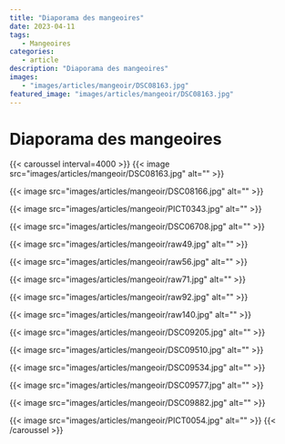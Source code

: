 ```yaml
---
title: "Diaporama des mangeoires"
date: 2023-04-11
tags: 
   - Mangeoires
categories:
   - article
description: "Diaporama des mangeoires"
images:
   - "images/articles/mangeoir/DSC08163.jpg"
featured_image: "images/articles/mangeoir/DSC08163.jpg"
---
```


# Diaporama des mangeoires
{{< caroussel interval=4000 >}}
   {{< image src="images/articles/mangeoir/DSC08163.jpg" alt="" >}} 

   {{< image src="images/articles/mangeoir/DSC08166.jpg" alt="" >}} 

   {{< image src="images/articles/mangeoir/PICT0343.jpg" alt="" >}} 

   {{< image src="images/articles/mangeoir/DSC06708.jpg" alt="" >}} 

   {{< image src="images/articles/mangeoir/raw49.jpg" alt="" >}} 

   {{< image src="images/articles/mangeoir/raw56.jpg" alt="" >}} 

   {{< image src="images/articles/mangeoir/raw71.jpg" alt="" >}} 

   {{< image src="images/articles/mangeoir/raw92.jpg" alt="" >}} 

   {{< image src="images/articles/mangeoir/raw140.jpg" alt="" >}} 

   {{< image src="images/articles/mangeoir/DSC09205.jpg" alt="" >}} 

   {{< image src="images/articles/mangeoir/DSC09510.jpg" alt="" >}} 

   {{< image src="images/articles/mangeoir/DSC09534.jpg" alt="" >}} 

   {{< image src="images/articles/mangeoir/DSC09577.jpg" alt="" >}} 

   {{< image src="images/articles/mangeoir/DSC09882.jpg" alt="" >}} 

   {{< image src="images/articles/mangeoir/PICT0054.jpg" alt="" >}} 
{{< /caroussel >}}